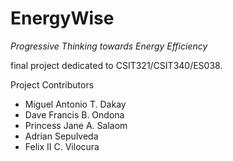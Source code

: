 # EnergyWise

*Progressive Thinking towards Energy Efficiency*

final project dedicated to CSIT321/CSIT340/ES038.

Project Contributors
<ul>
<li>Miguel Antonio T. Dakay</li>
<li>Dave Francis B. Ondona</li>
<li>Princess Jane A. Salaom</li>
<li>Adrian Sepulveda</li>
<li>Felix II C. Vilocura</li>
</ul>

